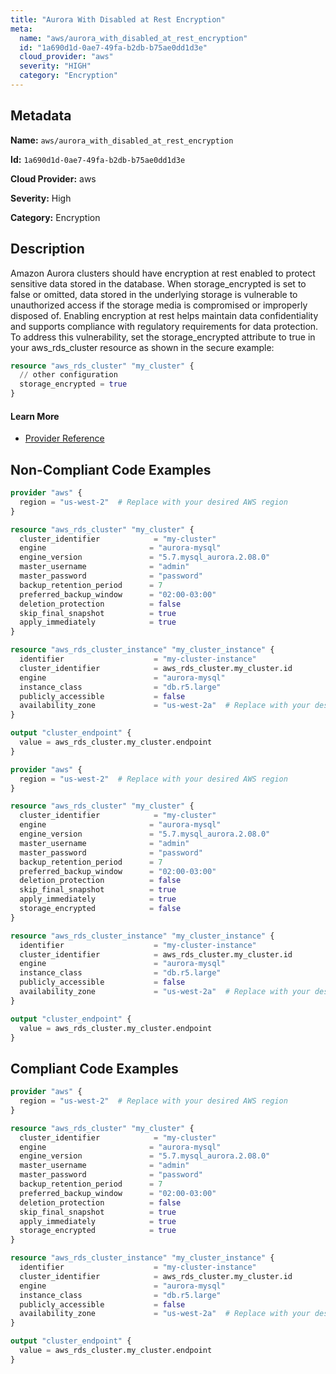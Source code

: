 ```yaml
---
title: "Aurora With Disabled at Rest Encryption"
meta:
  name: "aws/aurora_with_disabled_at_rest_encryption"
  id: "1a690d1d-0ae7-49fa-b2db-b75ae0dd1d3e"
  cloud_provider: "aws"
  severity: "HIGH"
  category: "Encryption"
---
```


## Metadata
**Name:** `aws/aurora_with_disabled_at_rest_encryption`

**Id:** `1a690d1d-0ae7-49fa-b2db-b75ae0dd1d3e`

**Cloud Provider:** aws

**Severity:** High

**Category:** Encryption

## Description
Amazon Aurora clusters should have encryption at rest enabled to protect sensitive data stored in the database. When storage_encrypted is set to false or omitted, data stored in the underlying storage is vulnerable to unauthorized access if the storage media is compromised or improperly disposed of. Enabling encryption at rest helps maintain data confidentiality and supports compliance with regulatory requirements for data protection. To address this vulnerability, set the storage_encrypted attribute to true in your aws_rds_cluster resource as shown in the secure example:

```terraform
resource "aws_rds_cluster" "my_cluster" {
  // other configuration
  storage_encrypted = true
}
```

#### Learn More

 - [Provider Reference](https://registry.terraform.io/providers/hashicorp/aws/latest/docs/resources/rds_cluster#storage_encrypted)

## Non-Compliant Code Examples
```terraform
provider "aws" {
  region = "us-west-2"  # Replace with your desired AWS region
}

resource "aws_rds_cluster" "my_cluster" {
  cluster_identifier            = "my-cluster"
  engine                       = "aurora-mysql"
  engine_version               = "5.7.mysql_aurora.2.08.0"
  master_username              = "admin"
  master_password              = "password"
  backup_retention_period      = 7
  preferred_backup_window      = "02:00-03:00"
  deletion_protection          = false
  skip_final_snapshot          = true
  apply_immediately            = true
}

resource "aws_rds_cluster_instance" "my_cluster_instance" {
  identifier                    = "my-cluster-instance"
  cluster_identifier            = aws_rds_cluster.my_cluster.id
  engine                        = "aurora-mysql"
  instance_class                = "db.r5.large"
  publicly_accessible           = false
  availability_zone             = "us-west-2a"  # Replace with your desired availability zone
}

output "cluster_endpoint" {
  value = aws_rds_cluster.my_cluster.endpoint
}

```

```terraform
provider "aws" {
  region = "us-west-2"  # Replace with your desired AWS region
}

resource "aws_rds_cluster" "my_cluster" {
  cluster_identifier            = "my-cluster"
  engine                       = "aurora-mysql"
  engine_version               = "5.7.mysql_aurora.2.08.0"
  master_username              = "admin"
  master_password              = "password"
  backup_retention_period      = 7
  preferred_backup_window      = "02:00-03:00"
  deletion_protection          = false
  skip_final_snapshot          = true
  apply_immediately            = true
  storage_encrypted            = false
}

resource "aws_rds_cluster_instance" "my_cluster_instance" {
  identifier                    = "my-cluster-instance"
  cluster_identifier            = aws_rds_cluster.my_cluster.id
  engine                        = "aurora-mysql"
  instance_class                = "db.r5.large"
  publicly_accessible           = false
  availability_zone             = "us-west-2a"  # Replace with your desired availability zone
}

output "cluster_endpoint" {
  value = aws_rds_cluster.my_cluster.endpoint
}

```

## Compliant Code Examples
```terraform
provider "aws" {
  region = "us-west-2"  # Replace with your desired AWS region
}

resource "aws_rds_cluster" "my_cluster" {
  cluster_identifier            = "my-cluster"
  engine                       = "aurora-mysql"
  engine_version               = "5.7.mysql_aurora.2.08.0"
  master_username              = "admin"
  master_password              = "password"
  backup_retention_period      = 7
  preferred_backup_window      = "02:00-03:00"
  deletion_protection          = false
  skip_final_snapshot          = true
  apply_immediately            = true
  storage_encrypted            = true
}

resource "aws_rds_cluster_instance" "my_cluster_instance" {
  identifier                    = "my-cluster-instance"
  cluster_identifier            = aws_rds_cluster.my_cluster.id
  engine                        = "aurora-mysql"
  instance_class                = "db.r5.large"
  publicly_accessible           = false
  availability_zone             = "us-west-2a"  # Replace with your desired availability zone
}

output "cluster_endpoint" {
  value = aws_rds_cluster.my_cluster.endpoint
}

```
